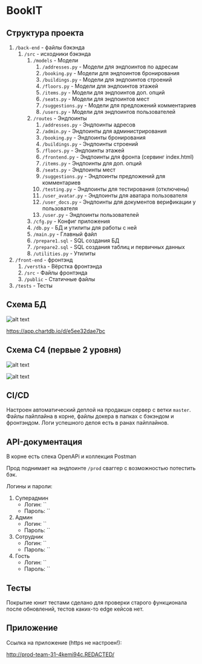 # BookIT
## Структура проекта
1. `/back-end` - файлы бэкэнда
    1. `/src` - исходники бэкэнда
        1. `/models` - Модели
            1. `/addresses.py` - Модели для эндпоинтов по адресам
            2. `/booking.py` - Модели для эндпоинтов бронирования
            3. `/buildings.py` - Модели для эндпоинтов строений
            4. `/floors.py` - Модели для эндпоинтов этажей
            5. `/items.py` - Модели для эндпоинтов доп. опций
            6. `/seats.py` - Модели для эндпоинтов мест
            7. `/suggestions.py` - Модели для предложений комментариев
            8. `/users.py` - Модели для эндпоинтов пользователей
        2. `/routes` - Эндпоинты
            1. `/addresses.py` - Эндпоинты адресов
            2. `/admin.py` - Эндпоинты для администрирования
            3. `/booking.py` - Эндпоинты бронирования
            4. `/buildings.py` - Эндпоинты строений
            5. `/floors.py` - Эндпоинты этажей
            6. `/frontend.py` - Эндпоинты для фронта (сервинг index.html)
            7. `/items.py` - Эндпоинты для доп. опций
            8. `/seats.py` - Эндпоинты мест
            9. `/suggestions.py` - Эндпоинты предложений для комментариев
            10. `/testing.py` - Эндпоинты для тестирования (отключены)
            11. `/user_avatar.py` - Эндпоинты для аватара пользователя
            12. `/user_docs.py` - Эндпоинты для документов верификации у пользователя
            13. `/user.py` - Эндпоинты пользователей
        3. `/cfg.py` - Конфиг приложения
        4. `/db.py` - БД и утилиты для работы с ней
        5. `/main.py` - Главный файл
        6. `/prepare1.sql` - SQL создания БД
        7. `/prepare2.sql` - SQL создания таблиц и первичных данных
        8. `/utilities.py` - Утилиты
2. `/front-end` - фронтэнд
    1. `/verstka` - Вёрстка фронтэнда
    2. `/src` - Файлы фронтэнда
    3. `/public` - Статичные файлы
3. `/tests` - Тесты

## Схема БД
![alt text](https://REDACTED/team-31/simple-app/-/raw/dev/readme_resources/Screenshot_152.png?ref_type=heads)

https://app.chartdb.io/d/e5ee32dae7bc

## Схема C4 (первые 2 уровня)
![alt text](https://REDACTED/team-31/simple-app/-/raw/dev/readme_resources/C1.png?ref_type=heads)

![alt text](https://REDACTED/team-31/simple-app/-/raw/dev/readme_resources/C2.png?ref_type=heads)

## CI/CD
Настроен автоматический деплой на продакшн сервер с ветки `master`. Файлы пайплайна в корне, файлы докера в папках с бэкэндом и фронтэндом. Логи успешного делоя есть в ранах пайплайнов.

## API-документация
В корне есть спека OpenAPi и коллекция Postman

Прод поднимает на эндпоинте `/prod` сваггер с возможностью потестить бэк.

Логины и пароли:
1. Суперадмин
    - Логин: ``
    - Пароль: ``
2. Админ
    - Логин: ``
    - Пароль: ``
3. Сотрудник
    - Логин: ``
    - Пароль: ``
4. Гость
    - Логин: ``
    - Пароль: ``

## Тесты
Покрытие юнит тестами сделано для проверки старого функционала после обновлений, тестов каких-то edge кейсов нет.

## Приложение
Ссылка на приложение (https не настроен!):

http://prod-team-31-4kemi94c.REDACTED/
